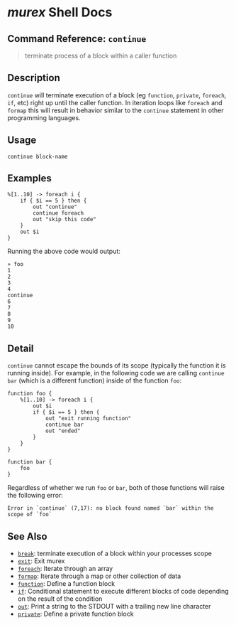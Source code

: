 # _murex_ Shell Docs

## Command Reference: `continue`

> terminate process of a block within a caller function

## Description

`continue` will terminate execution of a block (eg `function`, `private`,
`foreach`, `if`, etc) right up until the caller function. In iteration loops
like `foreach` and `formap` this will result in behavior similar to the
`continue` statement in other programming languages.

## Usage

    continue block-name

## Examples

    %[1..10] -> foreach i {
        if { $i == 5 } then {
            out "continue"
            continue foreach
            out "skip this code"
        }
        out $i
    }
    
Running the above code would output:

    » foo
    1
    2
    3
    4
    continue
    6
    7
    8
    9
    10

## Detail

`continue` cannot escape the bounds of its scope (typically the function it is
running inside). For example, in the following code we are calling `continue
bar` (which is a different function) inside of the function `foo`:

    function foo {
        %[1..10] -> foreach i {
            out $i
            if { $i == 5 } then {
                out "exit running function"
                continue bar
                out "ended"
            }
        }
    }
    
    function bar {
        foo
    }
    
Regardless of whether we run `foo` or `bar`, both of those functions will
raise the following error:

    Error in `continue` (7,17): no block found named `bar` within the scope of `foo`

## See Also

* [`break`](../commands/break.md):
  terminate execution of a block within your processes scope
* [`exit`](../commands/exit.md):
  Exit murex
* [`foreach`](../commands/foreach.md):
  Iterate through an array
* [`formap`](../commands/formap.md):
  Iterate through a map or other collection of data
* [`function`](../commands/function.md):
  Define a function block
* [`if`](../commands/if.md):
  Conditional statement to execute different blocks of code depending on the result of the condition
* [`out`](../commands/out.md):
  Print a string to the STDOUT with a trailing new line character
* [`private`](../commands/private.md):
  Define a private function block